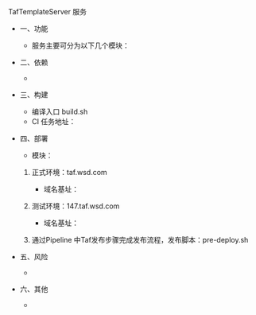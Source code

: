 TafTemplateServer 服务



- 一、功能

    - 服务主要可分为以下几个模块：

- 二、依赖

    -

- 三、构建

    - 编译入口 build.sh
    - CI 任务地址：

- 四、部署

    - 模块：

    1. 正式环境：taf.wsd.com
        - 域名基址：

    2. 测试环境：147.taf.wsd.com
        - 域名基址：

    3. 通过Pipeline 中Taf发布步骤完成发布流程，发布脚本：pre-deploy.sh

- 五、风险

    -

- 六、其他

    -
